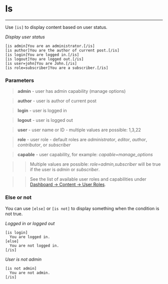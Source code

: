 
# Is

---


Use `[is]` to display content based on user status.

*Display user status*

~~~
[is admin]You are an administrator.[/is]
[is author]You are the author of current post.[/is]
[is login]You are logged in.[/is]
[is logout]You are logged out.[/is]
[is user=john]You are John.[/is]
[is role=subscriber]You are a subscriber.[/is]
~~~



### Parameters

> **admin** - user has admin capability (manage options)

> **author** - user is author of current post

> **login** - user is logged in

> **logout** - user is logged out

> **user** - user name or ID - multiple values are possible: 1,3,22

> **role** - user role - default roles are *administrator*, *editor*, *author*, *contributor*, or *subscriber*

> **capable** - user capability, for example: *capable=manage_options*

>> Multiple values are possible: *role=admin,subscriber* will be true if the user is *admin* or *subscriber*.

>> See the list of available user roles and capabilities under [Dashboard -> Content -> User Roles](index.php?page=content_overview#user-roles).



### Else or not

You can use `[else]` or `[is not]` to display something when the condition is not true.

*Logged in or logged out*

~~~
[is login]
  You are logged in.
[else]
  You are not logged in.
[/is]
~~~

*User is not admin*

~~~
[is not admin]
  You are not admin.
[/is]
~~~
